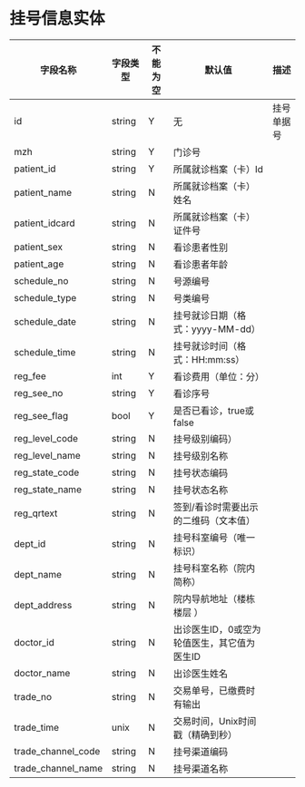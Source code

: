 # 挂号信息实体

| 字段名称 | 字段类型 | 不能为空 | 默认值 | 描述 |
| -------- | -------- | -------- | ------ | ---- |
| id | string | Y | 无 | 挂号单据号 |
| mzh | string | Y | 门诊号 |
| patient_id | string | Y | 所属就诊档案（卡）Id |
| patient_name | string | N | 所属就诊档案（卡）姓名 |
| patient_idcard | string | N | 所属就诊档案（卡）证件号 |
| patient_sex | string | N | 看诊患者性别 |
| patient_age | string | N | 看诊患者年龄 |
| schedule_no | string | N | 号源编号 |
| schedule_type | string | N | 号类编号 |
| schedule_date | string | N | 挂号就诊日期（格式：yyyy-MM-dd） |
| schedule_time | string | N | 挂号就诊时间（格式：HH:mm:ss） |
| reg_fee | int | Y | 看诊费用（单位：分） |
| reg_see_no | string | Y | 看诊序号 |
| reg_see_flag | bool | Y | 是否已看诊，true或false |
| reg_level_code | string | N | 挂号级别编码） |
| reg_level_name | string | N | 挂号级别名称 |
| reg_state_code | string | N | 挂号状态编码 |
| reg_state_name | string | N | 挂号状态名称 |
| reg_qrtext | string | N | 签到/看诊时需要出示的二维码（文本值） |
| dept_id | string | N | 挂号科室编号（唯一标识） |
| dept_name | string | N | 挂号科室名称（院内简称） |
| dept_address | string | N | 院内导航地址（楼栋楼层 ） |
| doctor_id | string | N | 出诊医生ID，0或空为轮值医生，其它值为医生ID |
| doctor_name | string | N | 出诊医生姓名 |
| trade_no | string | N | 交易单号，已缴费时有输出 |
| trade_time | unix | N | 交易时间，Unix时间戳（精确到秒） |
| trade_channel_code | string | N | 挂号渠道编码 |
| trade_channel_name | string | N | 挂号渠道名称 |
